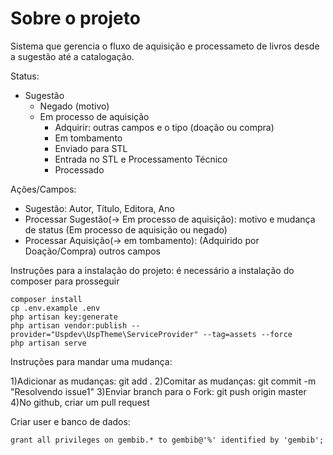 # Sobre o projeto

Sistema que gerencia o fluxo de aquisição e processameto de livros
desde a sugestão até a catalogação.

Status:
 
 - Sugestão
   - Negado (motivo)
   - Em processo de aquisição
     - Adquirir: outras campos e o tipo (doação ou compra)
     - Em tombamento
     - Enviado para STL
     - Entrada no STL e Processamento Técnico
     - Processado

Ações/Campos:

 - Sugestão: Autor, Título, Editora, Ano
 - Processar Sugestão(-> Em processo de aquisição): motivo e mudança de status (Em processo de aquisição ou negado)
 - Processar Aquisição(-> em tombamento): (Adquirido por Doação/Compra) outros campos

Instruções para a instalação do projeto:
é necessário a instalação do composer para prosseguir

    composer install
	cp .env.example .env
	php artisan key:generate
	php artisan vendor:publish --provider="Uspdev\UspTheme\ServiceProvider" --tag=assets --force
	php artisan serve
	

Instruções para mandar uma mudança:

1)Adicionar as mudanças: git add .
2)Comitar as mudanças: git commit -m "Resolvendo issue1"
3)Enviar branch para o Fork: git push origin master
4)No github, criar um pull request


Criar user e banco de dados:

	grant all privileges on gembib.* to gembib@'%' identified by 'gembib';
